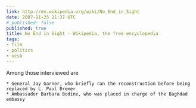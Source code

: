 ```yaml
---
link: http://en.wikipedia.org/wiki/No_End_in_Sight
date: 2007-11-25 21:37 UTC
# published: false
published: true
title: No End in Sight - Wikipedia, the free encyclopedia
tags:
- film
- politics
- ucsb
---
```


Among those interviewed are

    * General Jay Garner, who briefly ran the reconstruction before being replaced by L. Paul Bremer
    * Ambassador Barbara Bodine, who was placed in charge of the Baghdad embassy
